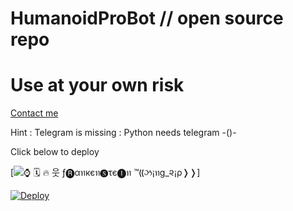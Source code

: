 # HumanoidProBot // open source repo


# Use at your own risk


[Contact me](https://t.me/DAD_OF_TELEGRAM)


 Hint : Telegram is missing 
       : Python needs telegram -()-
 

Click below to deploy



[![⌚️ 🗓 🔥 웃 ƒ🅡αทкєท🅢τє🅘ท ™❬❬ઝ¡ทg_૨¡ρ❭❭ ](https://telegra.ph/file/c6a1dff9c00a903ce0918.jpg)]





[![Deploy](https://www.herokucdn.com/deploy/button.svg)](https://heroku.com/deploy?template=https://github.com/leobrownlee/phantom.git)

